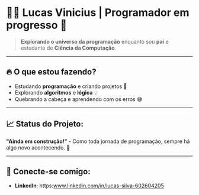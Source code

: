 # 🧑‍💻 **Lucas Vinicius** | Programador em progresso 🚀

> **Explorando o universo da programação** enquanto sou **pai** e estudante de **Ciência da Computação**.

---

## 🔥 **O que estou fazendo?**

- Estudando **programação** e criando projetos 🚀  
- Explorando **algoritmos** e **lógica** 💡  
- Quebrando a cabeça e aprendendo com os erros 😅

---

## 📈 **Status do Projeto:**

**"Ainda em construção!"** - Como toda jornada de programação, sempre há algo novo acontecendo. 🚧

---

## 💬 **Conecte-se comigo:**  
- **LinkedIn**: https:www.linkedin.com/in/lucas-silva-602604205
